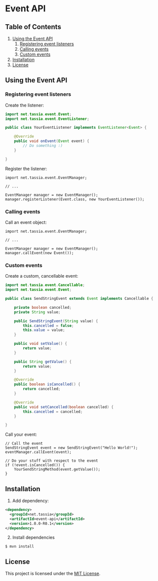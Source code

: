 # Event API

## Table of Contents

1. [Using the Event API](#using-the-event-api)
	1. [Registering event listeners](#registering-event-listeners)
	2. [Calling events](#calling-events)
	3. [Custom events](#custom-events)
2. [Installation](#installation)
3. [License](#license)



## Using the Event API

### Registering event listeners

Create the listener:
```java
import net.tassia.event.Event;
import net.tassia.event.EventListener;

public class YourEventListener implements EventListener<Event> {

	@Override
	public void onEvent(Event event) {
		// Do something :)
	}

}
```

Register the listener:
```jshelllanguage
import net.tassia.event.EventManager;

// ...

EventManager manager = new EventManager();
manager.registerListener(Event.class, new YourEventListener());
```



### Calling events

Call an event object:
```jshelllanguage
import net.tassia.event.EventManager;

// ...

EventManager manager = new EventManager();
manager.callEvent(new Event());
```



### Custom events

Create a custom, cancellable event:
```java
import net.tassia.event.Cancellable;
import net.tassia.event.Event;

public class SendStringEvent extends Event implements Cancellable {

	private boolean cancelled;
	private String value;

	public SendStringEvent(String value) {
		this.cancelled = false;
		this.value = value;
	}

	public void setValue() {
		return value;
	}

	public String getValue() {
		return value;
	}

	@Override
	public boolean isCancelled() {
		return cancelled;
	}

	@Override
	public void setCancelled(boolean cancelled) {
		this.cancelled = cancelled;
	}

}
```

Call your event:
```jshelllanguage
// Call the event
SendStringEvent event = new SendStringEvent("Hello World!");
eventManager.callEvent(event);

// Do your stuff with respect to the event
if (!event.isCancelled()) {
	YourSendStringMethod(event.getValue());
}
```



## Installation

1. Add dependency:
```xml
<dependency>
  <groupId>net.tassia</groupId>
  <artifactId>event-api</artifactId>
  <version>1.0.0-R0.1</version>
</dependency>
```

2. Install dependencies
```
$ mvn install
```



## License

This project is licensed under the [MIT License](https://github.com/TASSIA710/event-api/blob/main/LICENSE).
